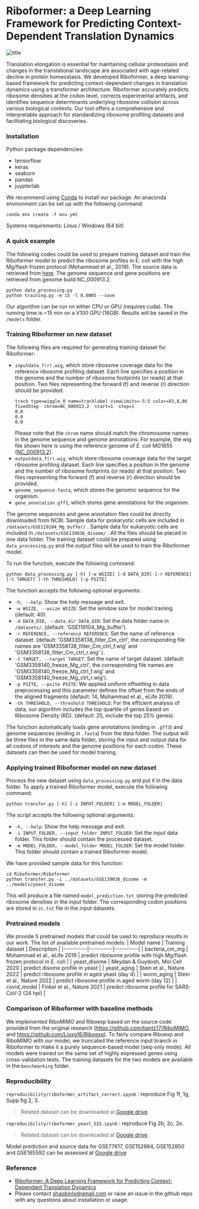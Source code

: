 

# Riboformer: a Deep Learning Framework for Predicting Context-Dependent Translation Dynamics

![title](https://user-images.githubusercontent.com/12596418/232886009-400f779b-b23d-489c-b52f-194da79a4e5c.png)

Translation elongation is essential for maintaining cellular proteostasis and changes in the translational landscape are associated with age-related decline in protein homeostasis. We developed Riboformer, a deep learning-based framework for predicting context-dependent changes in translation dynamics using a transformer architecture. Riboformer accurately predicts ribosome densities at the codon level, corrects experimental artifacts, and identifies sequence determinants underlying ribosome collision across various biological contexts. Our tool offers a comprehensive and interpretable approach for standardizing ribosome profiling datasets and facilitating biological discoveries.

### Installation
Python package dependencies:
- tensorflow
- keras
- seaborn
- pandas
- juypterlab

We recommend using [Conda](https://conda.io/en/latest/index.html) to install our package. An anaconda environment can be set up with the following command:
```
conda env create -f env.yml
```
Systems requirements: Linux / Windows (64 bit)
### A quick example
The following codes could be used to prepare training dataset and train the Riboformer model to predict the ribosome profiles in E. coli with the high Mg/flash frozen protocol (Mohammad et al., 2019). The source data is retrieved from [here](https://www.ncbi.nlm.nih.gov/geo/query/acc.cgi?acc=GSE119104). The genome sequence and gene positions are retrieved from genome build NC_000913.2.
```
python data_processing.py
python training.py -e 15 -l 0.0005 --save
```
Our algorithm can be run on either CPU or GPU (requires cuda). The running time is ~15 min on a V100 GPU (16GB). Results will be saved in the ```/models``` folder.


### Training Riboformer on new dataset
The following files are required for generating training dataset for Riboformer:
- ```inputdata_f(r).wig```,  which store ribosome coverage data for the reference ribosome profiling dataset. Each line specifies a position in the genome and the number of ribosome footprints (or reads) at that position. Two files representing the forward (f) and reverse (r) direction should be provided:
	```
   track type=wiggle_0 name=tracklabel viewLimits=-5:5 color=83,8,86
   fixedStep  chrom=NC_000913.2  start=1  step=1
   0.0
   0.0
   0.0
	```
	Please note that the ```chrom``` name should match the chromosome names in the genome sequence and genome annotations. For example, the wig file shown here is using the reference genome of *E. coli* MG1655 ([NC_000913.2](https://www.ncbi.nlm.nih.gov/nuccore/49175990)).
-  ```outputdata_f(r).wig```,  which store ribosome coverage data for the target ribosome profiling dataset. Each line specifies a position in the genome and the number of ribosome footprints (or reads) at that position. Two files representing the forward (f) and reverse (r) direction should be provided.
- ```genome_sequence.fasta```, which stores the genomic sequence for the organism.
- ```gene_annotation.gff3```, which stores gene annotations for the organism.

The genome sequences and gene annotation files could be directly downloaded from NCBI. Sample data for prokaryotic cells are included in ```/datasets/GSE119104_Mg_buffer/``` . Sample data for eukaryotic cells are included in ```/datasets/GSE139036_disome/``` . All the files should be placed in one data folder. The training dataset could be prepared using ```data_processing.py``` and the output files will be used to train the Riboformer model.

To run the function, execute the following command:
```
python data_processing.py [-h] [-w WSIZE] [-d DATA_DIR] [-r REFERENCE] [-t TARGET] [-th THRESHOLD] [-p PSITE]
```
The function accepts the following optional arguments:

- `-h, --help`: Show the help message and exit.
- `-w WSIZE, --wsize WSIZE`: Set the window size for model training (default: 40).
- `-d DATA_DIR, --data_dir DATA_DIR`: Set the data folder name in `/datasets/`. (default: 'GSE119104_Mg_buffer').
- `-r REFERENCE, --reference REFERENCE`: Set the name of reference dataset. (default: 'GSM3358138_filter_Cm_ctrl', the corresponding file names are 'GSM3358138_filter_Cm_ctrl_f.wig' and 'GSM3358138_filter_Cm_ctrl_r.wig' ).
- `-t TARGET, --target TARGET`: Set the name of target dataset. (default: 'GSM3358140_freeze_Mg_ctrl', the corresponding file names are 'GSM3358140_freeze_Mg_ctrl_f.wig' and 'GSM3358140_freeze_Mg_ctrl_r.wig').
- `-p PSITE, --psite PSITE`: We applied uniform offsetting in data preprocessing and this parameter defines the offset from the ends of the aligned fragments (default: 14, Mohammad et al., eLife 2019).
- `-th THRESHOLD, --threshold THRESHOLD`: For the efficient analysis of data, our algorithm includes the top quartile of genes based on Ribosome Density (RD). (default: 25, include the top 25% genes).

The function automatically loads gene annotations (ending in `.gff3`) and genome sequences (ending in `.fasta`) from the data folder. The output will be three files in the same data folder, storing the input and output data for all codons of interests and the genome positions for each codon. These datasets can then be used for model training.


### Applying trained Riboformer model on new dataset
Process the new dataset using ```data_processing.py``` and put it in the data folder. To apply a trained Riboformer model, execute the following command:
```
python transfer.py [-h] [-i INPUT_FOLDER] [-m MODEL_FOLDER]
```
The script accepts the following optional arguments:

- `-h, --help`: Show the help message and exit.
- `-i INPUT_FOLDER, --input_folder INPUT_FOLDER`: Set the input data folder. This folder should contain the processed dataset.
- `-m MODEL_FOLDER, --model_folder MODEL_FOLDER`: Set the model folder. This folder should contain a trained Riboformer model.

We have provided sample data for this function: 
```
cd Riboformer/Riboformer
python transfer.py -i ../datasets/GSE139036_disome -m ../models/yeast_disome
```
This will produce a file named `model_prediction.txt `storing the predicted ribosome densities in the input folder. The corresponding codon positions are stored in `zc.txt`
 file in the input datasets.

### Pretrained models
We provide 5 pretrained models that could be used to reproduce results in our work. The list of available pretrained models:
| Model name | Training dataset | Description |
|----------|----------|----------|
| bacteria_cm_mg |  Mohammad et al., eLife 2019 | predict ribosome profile with high Mg/flash frozen protocol in E. coli |
| yeast_disome | Meydan & Guydosh, Mol Cell 2020 | predict disome profile in yeast |
| yeast_aging | Stein et al., Nature 2022 | predict ribosome profile in aged yeast (day 4) |
| worm_aging | Stein et al., Nature 2022 | predict ribosome profile in aged worm (day 12) |
| covid_model | Finkel et al., Nature 2021 | predict ribosome profile for SARS-CoV-2 (24 hpi) |

### Comparison of Riboformer with baseline methods
We implemented RiboMIMO and Riboexp based on the source code provided from the original research (https://github.com/tiantz17/RiboMIMO, and https://github.com/Liuxg16/Riboexp). To fairly compare Riboexp and RiboMIMO with our model, we truncated the reference input branch in Riboformer to make it a purely sequence-based model (seq-only mode). All models were trained on the same set of highly expressed genes using cross-validation tests. The training datasets for the two models are available in the `benchmarking` folder.

### Reproducibility
 `reproducibility/riboformer_artifact_correct.ipynb` :  reproduce Fig 1f, 1g, Supp fig 2, 3.

> Related dataset can be downloaded at [Google drive](https://drive.google.com/file/d/1B5RV_74uPLYjpakOdUmH03_NMP0hQXrB/view?usp=sharing).

`reproducibility/riboformer_yeast_SIS.ipynb` :  reproduce Fig 2b, 2c, 2e.

> Related dataset can be downloaded at [Google drive](https://drive.google.com/file/d/1F8mwXFDC9ufXTsuWQEP6g_PGHD23cGjV/view?usp=sharing).


Model prediction and source data for GSE77617, GSE152664, GSE152850 and GSE165592 can be assessed at [Google drive](https://drive.google.com/file/d/1XXmyePpJDK5RkbrF1tRkVu8EFFiy-rOd/view?usp=sharing)

### Reference
- [Riboformer: A Deep Learning Framework for Predicting Context-Dependent Translation Dynamics](https://www.biorxiv.org/content/10.1101/2023.04.24.538053v1)
- Please contact shaobinlx@gmail.com or raise an issue in the github repo with any questions about installation or usage.
